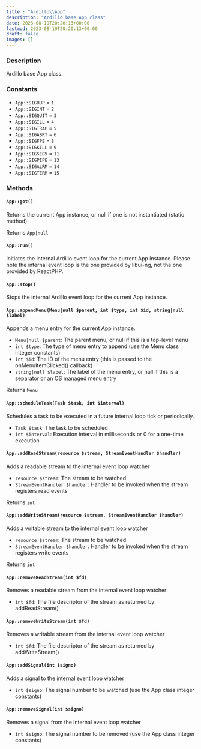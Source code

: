 ```yaml
---
title : "Ardillo\\App"
description: "Ardillo base App class"
date: 2023-08-19T20:20:13+00:00
lastmod: 2023-08-19T20:20:13+00:00
draft: false
images: []
---
```

### Description

Ardillo base App class.

### Constants

 * `App::SIGHUP` = `1`
 * `App::SIGINT` = `2`
 * `App::SIGQUIT` = `3`
 * `App::SIGILL` = `4`
 * `App::SIGTRAP` = `5`
 * `App::SIGABRT` = `6`
 * `App::SIGFPE` = `8`
 * `App::SIGKILL` = `9`
 * `App::SIGSEGV` = `11`
 * `App::SIGPIPE` = `13`
 * `App::SIGALRM` = `14`
 * `App::SIGTERM` = `15`


### Methods

#### `App::get()`

Returns the current App instance, or null if one is not instantiated (static method)


Returns `App|null`



#### `App::run()`

Initiates the internal Ardillo event loop for the current App instance. Please note the internal event loop is the one provided by libui-ng, not the one provided by ReactPHP.



#### `App::stop()`

Stops the internal Ardillo event loop for the current App instance.



#### `App::appendMenu(Menu|null $parent, int $type, int $id, string|null $label)`

Appends a menu entry for the current App instance.

 * `Menu|null $parent`: The parent menu, or null if this is a top-level menu
 * `int $type`: The type of menu entry to append (use the Menu class integer constants)
 * `int $id`: The ID of the menu entry (this is passed to the onMenuItemClicked() callback)
 * `string|null $label`: The label of the menu entry, or null if this is a separator or an OS managed menu entry

Returns `Menu`



#### `App::scheduleTask(Task $task, int $interval)`

Schedules a task to be executed in a future internal loop tick or periodically.

 * `Task $task`: The task to be scheduled
 * `int $interval`: Execution interval in milliseconds or 0 for a one-time execution


#### `App::addReadStream(resource $stream, StreamEventHandler $handler)`

Adds a readable stream to the internal event loop watcher

 * `resource $stream`: The stream to be watched
 * `StreamEventHandler $handler`: Handler to be invoked when the stream registers read events

Returns `int`



#### `App::addWriteStream(resource $stream, StreamEventHandler $handler)`

Adds a writable stream to the internal event loop watcher

 * `resource $stream`: The stream to be watched
 * `StreamEventHandler $handler`: Handler to be invoked when the stream registers write events

Returns `int`



#### `App::removeReadStream(int $fd)`

Removes a readable stream from the internal event loop watcher

 * `int $fd`: The file descriptor of the stream as returned by addReadStream()


#### `App::removeWriteStream(int $fd)`

Removes a writable stream from the internal event loop watcher

 * `int $fd`: The file descriptor of the stream as returned by addWriteStream()


#### `App::addSignal(int $signo)`

Adds a signal to the internal event loop watcher

 * `int $signo`: The signal number to be watched (use the App class integer constants)


#### `App::removeSignal(int $signo)`

Removes a signal from the internal event loop watcher

 * `int $signo`: The signal number to be removed (use the App class integer constants)


